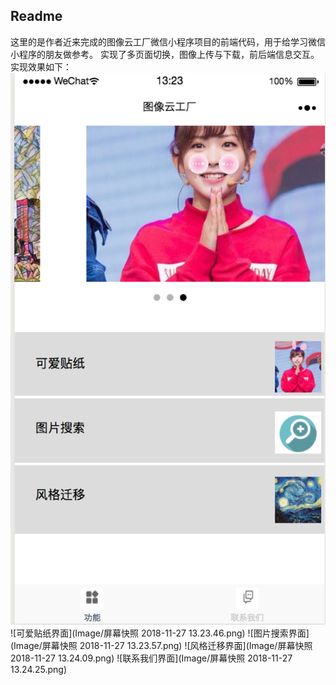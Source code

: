 ## Readme
这里的是作者近来完成的图像云工厂微信小程序项目的前端代码，用于给学习微信小程序的朋友做参考。
实现了多页面切换，图像上传与下载，前后端信息交互。
实现效果如下：
![主界面](https://github.com/YangRui2015/Image/blob/master/%E5%B1%8F%E5%B9%95%E5%BF%AB%E7%85%A7%202018-11-27%2013.23.32.png)
![可爱贴纸界面](Image/屏幕快照 2018-11-27 13.23.46.png)
![图片搜索界面](Image/屏幕快照 2018-11-27 13.23.57.png)
![风格迁移界面](Image/屏幕快照 2018-11-27 13.24.09.png)
![联系我们界面](Image/屏幕快照 2018-11-27 13.24.25.png)
